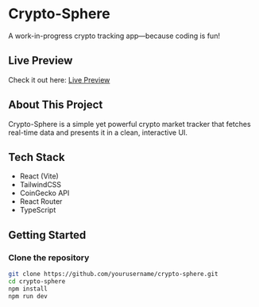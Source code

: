 # Crypto-Sphere

A work-in-progress crypto tracking app—because coding is fun!

## Live Preview

Check it out here: [Live Preview](https://effortless-clafoutis-134f7a.netlify.app/)

## About This Project

Crypto-Sphere is a simple yet powerful crypto market tracker that fetches real-time data and presents it in a clean, interactive UI.

## Tech Stack

- React (Vite)
- TailwindCSS
- CoinGecko API
- React Router
- TypeScript

## Getting Started

### Clone the repository

```sh
git clone https://github.com/yourusername/crypto-sphere.git
cd crypto-sphere
npm install
npm run dev
```
